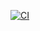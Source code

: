 [![CI](https://github.com/LPR1234/Mini/actions/workflows/main.yml/badge.svg)](https://github.com/LPR1234/Mini/actions/workflows/main.yml)
